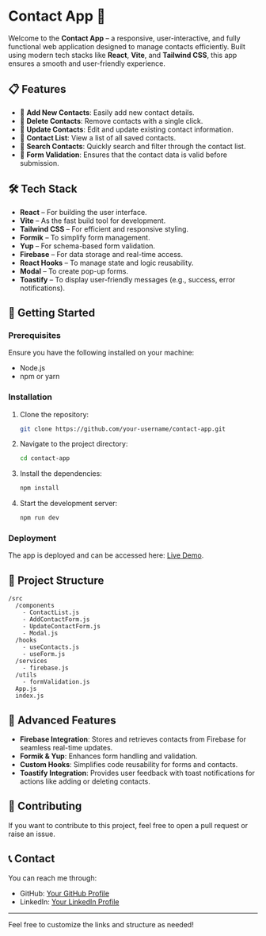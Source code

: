 
# Contact App 🚀

Welcome to the **Contact App** – a responsive, user-interactive, and fully functional web application designed to manage contacts efficiently. Built using modern tech stacks like **React**, **Vite**, and **Tailwind CSS**, this app ensures a smooth and user-friendly experience.

## 📋 Features
- 🎯 **Add New Contacts**: Easily add new contact details.
- 🎯 **Delete Contacts**: Remove contacts with a single click.
- 🎯 **Update Contacts**: Edit and update existing contact information.
- 🎯 **Contact List**: View a list of all saved contacts.
- 🎯 **Search Contacts**: Quickly search and filter through the contact list.
- 🎯 **Form Validation**: Ensures that the contact data is valid before submission.

## 🛠️ Tech Stack
- **React** – For building the user interface.
- **Vite** – As the fast build tool for development.
- **Tailwind CSS** – For efficient and responsive styling.
- **Formik** – To simplify form management.
- **Yup** – For schema-based form validation.
- **Firebase** – For data storage and real-time access.
- **React Hooks** – To manage state and logic reusability.
- **Modal** – To create pop-up forms.
- **Toastify** – To display user-friendly messages (e.g., success, error notifications).

## 🚀 Getting Started

### Prerequisites
Ensure you have the following installed on your machine:
- Node.js
- npm or yarn

### Installation
1. Clone the repository:
   ```bash
   git clone https://github.com/your-username/contact-app.git
   ```
2. Navigate to the project directory:
   ```bash
   cd contact-app
   ```
3. Install the dependencies:
   ```bash
   npm install
   ```
4. Start the development server:
   ```bash
   npm run dev
   ```

### Deployment
The app is deployed and can be accessed here: [Live Demo](https://lnkd.in/gi9esqhY).

## 📂 Project Structure
```
/src
  /components
    - ContactList.js
    - AddContactForm.js
    - UpdateContactForm.js
    - Modal.js
  /hooks
    - useContacts.js
    - useForm.js
  /services
    - firebase.js
  /utils
    - formValidation.js
  App.js
  index.js
```

## 🔧 Advanced Features
- **Firebase Integration**: Stores and retrieves contacts from Firebase for seamless real-time updates.
- **Formik & Yup**: Enhances form handling and validation.
- **Custom Hooks**: Simplifies code reusability for forms and contacts.
- **Toastify Integration**: Provides user feedback with toast notifications for actions like adding or deleting contacts.

## 🤝 Contributing
If you want to contribute to this project, feel free to open a pull request or raise an issue.

## 📞 Contact
You can reach me through:
- GitHub: [Your GitHub Profile](https://lnkd.in/gpf28vmj)
- LinkedIn: [Your LinkedIn Profile](https://lnkd.in/your-link)

---

Feel free to customize the links and structure as needed!
